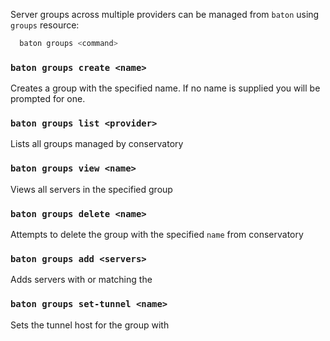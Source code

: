 Server groups across multiple providers can be managed from `baton` using `groups` resource:

``` bash
  baton groups <command>
```

### `baton groups create <name>`

Creates a group with the specified name. If no name is supplied you will be prompted for one.

### `baton groups list <provider>`

Lists all groups managed by conservatory

### `baton groups view <name>`

Views all servers in the specified group

### `baton groups delete <name>`

Attempts to delete the group with the specified `name` from conservatory

### `baton groups add <servers>`

Adds servers with or matching the <server-name>

### `baton groups set-tunnel <name>`

Sets the tunnel host for the group with <name>

[meta:title]: <> (groups: Groups management)